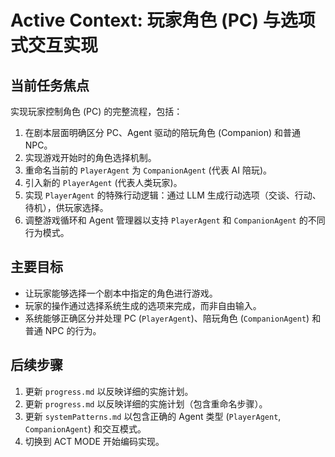 # Active Context: 玩家角色 (PC) 与选项式交互实现

## 当前任务焦点

实现玩家控制角色 (PC) 的完整流程，包括：
1.  在剧本层面明确区分 PC、Agent 驱动的陪玩角色 (Companion) 和普通 NPC。
2.  实现游戏开始时的角色选择机制。
3.  重命名当前的 `PlayerAgent` 为 `CompanionAgent` (代表 AI 陪玩)。
4.  引入新的 `PlayerAgent` (代表人类玩家)。
5.  实现 `PlayerAgent` 的特殊行动逻辑：通过 LLM 生成行动选项（交谈、行动、待机），供玩家选择。
6.  调整游戏循环和 Agent 管理器以支持 `PlayerAgent` 和 `CompanionAgent` 的不同行为模式。

## 主要目标

*   让玩家能够选择一个剧本中指定的角色进行游戏。
*   玩家的操作通过选择系统生成的选项来完成，而非自由输入。
*   系统能够正确区分并处理 PC (`PlayerAgent`)、陪玩角色 (`CompanionAgent`) 和普通 NPC 的行为。

## 后续步骤

1.  更新 `progress.md` 以反映详细的实施计划。
2.  更新 `progress.md` 以反映详细的实施计划（包含重命名步骤）。
3.  更新 `systemPatterns.md` 以包含正确的 Agent 类型 (`PlayerAgent`, `CompanionAgent`) 和交互模式。
4.  切换到 ACT MODE 开始编码实现。
